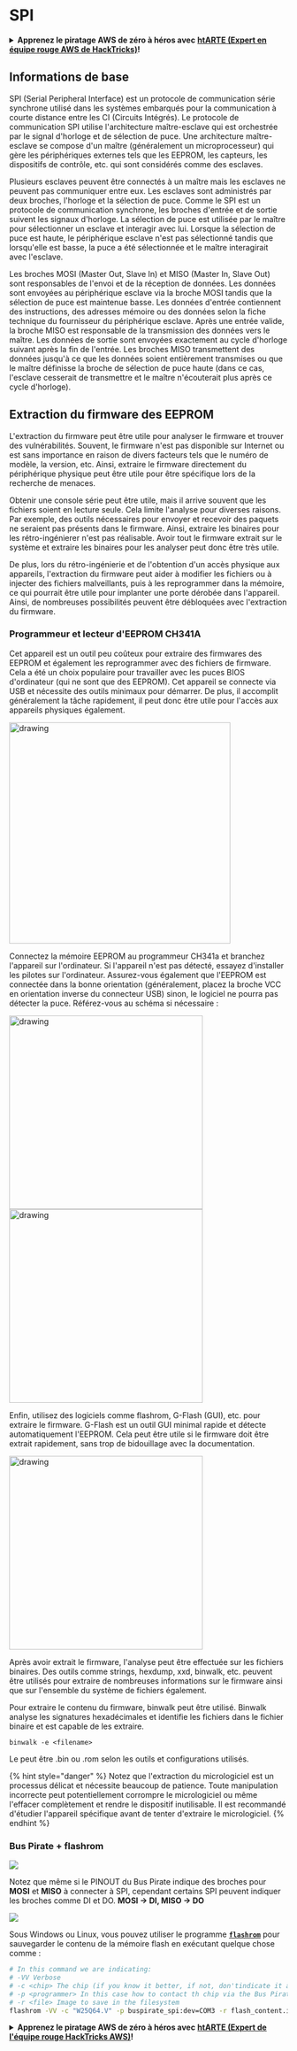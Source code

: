 # SPI

<details>

<summary><strong>Apprenez le piratage AWS de zéro à héros avec</strong> <a href="https://training.hacktricks.xyz/courses/arte"><strong>htARTE (Expert en équipe rouge AWS de HackTricks)</strong></a><strong>!</strong></summary>

Autres façons de soutenir HackTricks :

* Si vous souhaitez voir votre **entreprise annoncée dans HackTricks** ou **télécharger HackTricks en PDF**, consultez les [**PLANS D'ABONNEMENT**](https://github.com/sponsors/carlospolop) !
* Obtenez le [**swag officiel PEASS & HackTricks**](https://peass.creator-spring.com)
* Découvrez [**La famille PEASS**](https://opensea.io/collection/the-peass-family), notre collection exclusive de [**NFTs**](https://opensea.io/collection/the-peass-family)
* **Rejoignez le** 💬 [**groupe Discord**](https://discord.gg/hRep4RUj7f) ou le [**groupe Telegram**](https://t.me/peass) ou **suivez-nous** sur **Twitter** 🐦 [**@carlospolopm**](https://twitter.com/hacktricks\_live)**.**
* **Partagez vos astuces de piratage en soumettant des PR aux** [**HackTricks**](https://github.com/carlospolop/hacktricks) et [**HackTricks Cloud**](https://github.com/carlospolop/hacktricks-cloud) dépôts GitHub.

</details>

## Informations de base

SPI (Serial Peripheral Interface) est un protocole de communication série synchrone utilisé dans les systèmes embarqués pour la communication à courte distance entre les CI (Circuits Intégrés). Le protocole de communication SPI utilise l'architecture maître-esclave qui est orchestrée par le signal d'horloge et de sélection de puce. Une architecture maître-esclave se compose d'un maître (généralement un microprocesseur) qui gère les périphériques externes tels que les EEPROM, les capteurs, les dispositifs de contrôle, etc. qui sont considérés comme des esclaves.

Plusieurs esclaves peuvent être connectés à un maître mais les esclaves ne peuvent pas communiquer entre eux. Les esclaves sont administrés par deux broches, l'horloge et la sélection de puce. Comme le SPI est un protocole de communication synchrone, les broches d'entrée et de sortie suivent les signaux d'horloge. La sélection de puce est utilisée par le maître pour sélectionner un esclave et interagir avec lui. Lorsque la sélection de puce est haute, le périphérique esclave n'est pas sélectionné tandis que lorsqu'elle est basse, la puce a été sélectionnée et le maître interagirait avec l'esclave.

Les broches MOSI (Master Out, Slave In) et MISO (Master In, Slave Out) sont responsables de l'envoi et de la réception de données. Les données sont envoyées au périphérique esclave via la broche MOSI tandis que la sélection de puce est maintenue basse. Les données d'entrée contiennent des instructions, des adresses mémoire ou des données selon la fiche technique du fournisseur du périphérique esclave. Après une entrée valide, la broche MISO est responsable de la transmission des données vers le maître. Les données de sortie sont envoyées exactement au cycle d'horloge suivant après la fin de l'entrée. Les broches MISO transmettent des données jusqu'à ce que les données soient entièrement transmises ou que le maître définisse la broche de sélection de puce haute (dans ce cas, l'esclave cesserait de transmettre et le maître n'écouterait plus après ce cycle d'horloge).

## Extraction du firmware des EEPROM

L'extraction du firmware peut être utile pour analyser le firmware et trouver des vulnérabilités. Souvent, le firmware n'est pas disponible sur Internet ou est sans importance en raison de divers facteurs tels que le numéro de modèle, la version, etc. Ainsi, extraire le firmware directement du périphérique physique peut être utile pour être spécifique lors de la recherche de menaces.

Obtenir une console série peut être utile, mais il arrive souvent que les fichiers soient en lecture seule. Cela limite l'analyse pour diverses raisons. Par exemple, des outils nécessaires pour envoyer et recevoir des paquets ne seraient pas présents dans le firmware. Ainsi, extraire les binaires pour les rétro-ingénierer n'est pas réalisable. Avoir tout le firmware extrait sur le système et extraire les binaires pour les analyser peut donc être très utile.

De plus, lors du rétro-ingénierie et de l'obtention d'un accès physique aux appareils, l'extraction du firmware peut aider à modifier les fichiers ou à injecter des fichiers malveillants, puis à les reprogrammer dans la mémoire, ce qui pourrait être utile pour implanter une porte dérobée dans l'appareil. Ainsi, de nombreuses possibilités peuvent être débloquées avec l'extraction du firmware.

### Programmeur et lecteur d'EEPROM CH341A

Cet appareil est un outil peu coûteux pour extraire des firmwares des EEPROM et également les reprogrammer avec des fichiers de firmware. Cela a été un choix populaire pour travailler avec les puces BIOS d'ordinateur (qui ne sont que des EEPROM). Cet appareil se connecte via USB et nécessite des outils minimaux pour démarrer. De plus, il accomplit généralement la tâche rapidement, il peut donc être utile pour l'accès aux appareils physiques également.

<img src="../../.gitbook/assets/board_image_ch341a.jpg" alt="drawing" width="400" align="center"/>

Connectez la mémoire EEPROM au programmeur CH341a et branchez l'appareil sur l'ordinateur. Si l'appareil n'est pas détecté, essayez d'installer les pilotes sur l'ordinateur. Assurez-vous également que l'EEPROM est connectée dans la bonne orientation (généralement, placez la broche VCC en orientation inverse du connecteur USB) sinon, le logiciel ne pourra pas détecter la puce. Référez-vous au schéma si nécessaire :

<img src="../../.gitbook/assets/connect_wires_ch341a.jpg" alt="drawing" width="350"/>

<img src="../../.gitbook/assets/eeprom_plugged_ch341a.jpg" alt="drawing" width="350"/>

Enfin, utilisez des logiciels comme flashrom, G-Flash (GUI), etc. pour extraire le firmware. G-Flash est un outil GUI minimal rapide et détecte automatiquement l'EEPROM. Cela peut être utile si le firmware doit être extrait rapidement, sans trop de bidouillage avec la documentation.

<img src="../../.gitbook/assets/connected_status_ch341a.jpg" alt="drawing" width="350"/>

Après avoir extrait le firmware, l'analyse peut être effectuée sur les fichiers binaires. Des outils comme strings, hexdump, xxd, binwalk, etc. peuvent être utilisés pour extraire de nombreuses informations sur le firmware ainsi que sur l'ensemble du système de fichiers également.

Pour extraire le contenu du firmware, binwalk peut être utilisé. Binwalk analyse les signatures hexadécimales et identifie les fichiers dans le fichier binaire et est capable de les extraire.
```
binwalk -e <filename>
```
Le <filename> peut être .bin ou .rom selon les outils et configurations utilisés.

{% hint style="danger" %} Notez que l'extraction du micrologiciel est un processus délicat et nécessite beaucoup de patience. Toute manipulation incorrecte peut potentiellement corrompre le micrologiciel ou même l'effacer complètement et rendre le dispositif inutilisable. Il est recommandé d'étudier l'appareil spécifique avant de tenter d'extraire le micrologiciel. {% endhint %}

### Bus Pirate + flashrom

![](<../../.gitbook/assets/image (907).png>)

Notez que même si le PINOUT du Bus Pirate indique des broches pour **MOSI** et **MISO** à connecter à SPI, cependant certains SPI peuvent indiquer les broches comme DI et DO. **MOSI -> DI, MISO -> DO**

![](<../../.gitbook/assets/image (357).png>)

Sous Windows ou Linux, vous pouvez utiliser le programme [**`flashrom`**](https://www.flashrom.org/Flashrom) pour sauvegarder le contenu de la mémoire flash en exécutant quelque chose comme :
```bash
# In this command we are indicating:
# -VV Verbose
# -c <chip> The chip (if you know it better, if not, don'tindicate it and the program might be able to find it)
# -p <programmer> In this case how to contact th chip via the Bus Pirate
# -r <file> Image to save in the filesystem
flashrom -VV -c "W25Q64.V" -p buspirate_spi:dev=COM3 -r flash_content.img
```
<details>

<summary><strong>Apprenez le piratage AWS de zéro à héros avec</strong> <a href="https://training.hacktricks.xyz/courses/arte"><strong>htARTE (Expert de l'équipe rouge HackTricks AWS)</strong></a><strong>!</strong></summary>

D'autres façons de soutenir HackTricks :

* Si vous souhaitez voir votre **entreprise annoncée dans HackTricks** ou **télécharger HackTricks en PDF**, consultez les [**PLANS D'ABONNEMENT**](https://github.com/sponsors/carlospolop) !
* Obtenez le [**swag officiel PEASS & HackTricks**](https://peass.creator-spring.com)
* Découvrez [**La famille PEASS**](https://opensea.io/collection/the-peass-family), notre collection exclusive de [**NFTs**](https://opensea.io/collection/the-peass-family)
* **Rejoignez le** 💬 [**groupe Discord**](https://discord.gg/hRep4RUj7f) ou le [**groupe Telegram**](https://t.me/peass) ou **suivez-nous** sur **Twitter** 🐦 [**@carlospolopm**](https://twitter.com/hacktricks\_live)**.**
* **Partagez vos astuces de piratage en soumettant des PR aux** [**HackTricks**](https://github.com/carlospolop/hacktricks) et [**HackTricks Cloud**](https://github.com/carlospolop/hacktricks-cloud) github repos.

</details>
